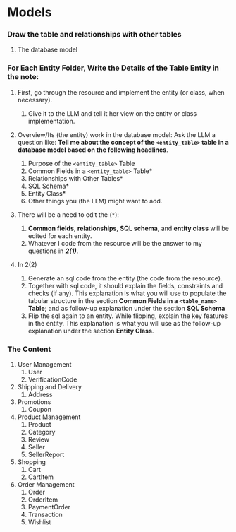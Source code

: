 # **Models**

### Draw the table and relationships with other tables
   1. The database model


### For Each Entity Folder, Write the Details of the Table Entity in the note:

   1. First, go through the resource and implement the entity (or class, when necessary).
      1. Give it to the LLM and tell it her view on the entity or class implementation.

   2. Overview/Its (the entity) work in the database model: Ask the LLM a question like: **Tell me about the concept of the `<entity_table>` table in a database model based on the following headlines**.
      1. Purpose of the `<entity_table>` Table
      2. Common Fields in a `<entity_table>` Table*
      3. Relationships with Other Tables*
      4. SQL Schema*
      5. Entity Class*
      6. Other things you (the LLM) might want to add.

   3. There will be a need to edit the (`*`):
      1. **Common fields**, **relationships**, **SQL schema**, and **entity class** will be edited for each entity.
      2. Whatever I code from the resource will be the answer to my questions in ***2(1)***.
   
   4. In 2(2)
      1. Generate an sql code from the entity (the code from the resource).
      2. Together with sql code, it should explain the fields, constraints and checks (if any). This explanation is what you will use to populate the tabular structure in the section **Common Fields in a `<table_name>` Table**; and as follow-up explanation under the section **SQL Schema**
      3. Flip the sql again to an entity. While flipping, explain the key features in the entity. This explanation is what you will use as the follow-up explanation under the section ****Entity Class****.



### The Content

  1. User Management
     1. User
     2. VerificationCode
  2. Shipping and Delivery
     1. Address
  3. Promotions
     1. Coupon
  4. Product Management
     1. Product
     2. Category
     3. Review
     4. Seller
     5. SellerReport
  5. Shopping
     1. Cart
     2. CartItem
  6. Order Management
     1. Order
     2. OrderItem
     3. PaymentOrder
     4. Transaction
     5. Wishlist
